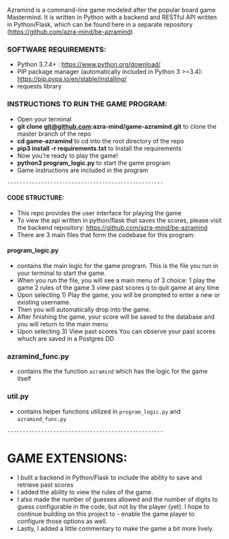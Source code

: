 Azramind is a command-line game modeled after the popular board game Mastermind. It is written in Python with a backend and RESTful API written in Python/Flask, which can be found here in a separate repository (https://github.com/azra-mind/be-azramind)

### SOFTWARE REQUIREMENTS:

- Python 3.7.4+ : https://www.python.org/download/
- PIP package manager (automatically included in Python 3 >=3.4): https://pip.pypa.io/en/stable/installing/
- requests library

### INSTRUCTIONS TO RUN THE GAME PROGRAM:

- Open your terminal
- **git clone git@github.com:azra-mind/game-azramind.git** to clone the master branch of the repo
- **cd game-azramind** to cd into the root directory of the repo
- **pip3 install -r requirements.txt** to Install the requirements
- Now you're ready to play the game!
- **python3 program_logic.py** to start the game program
- Game instructions are included in the program

`---------------------------------------------------`

#### CODE STRUCTURE:

- This repo provides the user interface for playing the game
- To view the api written in python/flask that saves the scores, please visit the backend repository: https://github.com/azra-mind/be-azramind
- There are 3 main files that form the codebase for this program:

#### program_logic.py

- contains the main logic for the game program. This is the file you run in your terminal to start the game.
- When you run the file, you will see a main menu of 3 choice:
  1 play the game
  2 rules of the game
  3 view past scores
  q to quit game at any time
- Upon selecting 1) Play the game, you will be prompted to enter a new or existing username.
- Then you will automatically drop into the game.
- After finishing the game, your score will be saved to the database and you will return to the main menu
- Upon selecting 3) View past scores You can observe your past scores whuch are saved in a Postgres DD

### azramind_func.py

- contains the the function `azramind` which has the logic for the game itself

### util.py

- contains helper functions utilized in `program_logic.py` and `azramind_func.py`

`---------------------------------------------------`

# GAME EXTENSIONS:

- I built a backend in Python/Flask to include the ability to save and retrieve past scores
- I added the ability to view the rules of the game.
- I also made the number of guesses allowed and the number of digits to guess configurable in the code, but not by the player (yet). I hope to continue building on this project to - enable the game player to configure those options as well.
- Lastly, I added a little commentary to make the game a bit more lively.
